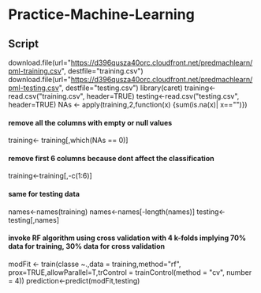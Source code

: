 Practice-Machine-Learning
=========================
## Script 

download.file(url="https://d396qusza40orc.cloudfront.net/predmachlearn/pml-training.csv", destfile="training.csv")
download.file(url="https://d396qusza40orc.cloudfront.net/predmachlearn/pml-testing.csv", destfile="testing.csv")
library(caret)
training<-read.csv("training.csv", header=TRUE)
testing<-read.csv("testing.csv", header=TRUE)
NAs <- apply(training,2,function(x) {sum(is.na(x)| x=="")}) 


#### remove all the columns with empty or null values 


training<- training[,which(NAs == 0)]


#### remove first 6 columns because dont affect the classification 


training<-training[,-c(1:6)]


#### same for testing data 


names<-names(training)
names<-names[-length(names)]
testing<- testing[,names]


#### invoke RF algorithm using cross validation with 4 k-folds implying 70% data for training, 30% data for cross validation 


modFit <- train(classe ~.,data = training,method="rf", prox=TRUE,allowParallel=T,trControl = trainControl(method = "cv", number = 4))
prediction<-predict(modFit,testing)


